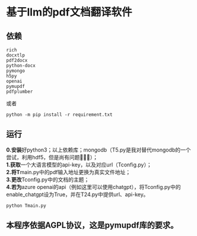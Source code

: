 # 基于llm的pdf文档翻译软件
## 依赖
```
rich
docxtlp
pdf2docx
python-docx
pymongo
h5py
openai
pymupdf
pdfplumber
```
或者  
```
python -m pip install -r requirement.txt
```

## 运行
**0.安装**好python3；以上依赖库；mongodb（T5.py是我对替代mongodb的一个尝试，利用hdf5，但是尚有问题🤨🤨🤨）；  
**1.获取**一个大语言模型的api-key，以及对应url（Tconfig.py）；  
**2.将T**main.py中的pdf输入地址更换为真实文件地址；  
**3.更改**Tconfig.py中的文档的主题；  
**4.若为**azure openai的api（例如这里可以使用chatgpt），将Tconfig.py中的enable_chatgpt设为True，并在T24.py中提供url、api-key。  
```
python Tmain.py
```
## 本程序依据AGPL协议，这是pymupdf库的要求。
